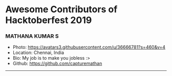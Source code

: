 # Awesome Contributors of Hacktoberfest 2019
### MATHANA KUMAR S
- Photo: https://avatars3.githubusercontent.com/u/36666781?s=460&v=4
- Location: Chennai, India
- Bio: My job is to make you jobless :>
- Github: https://github.com/capturemathan
***
